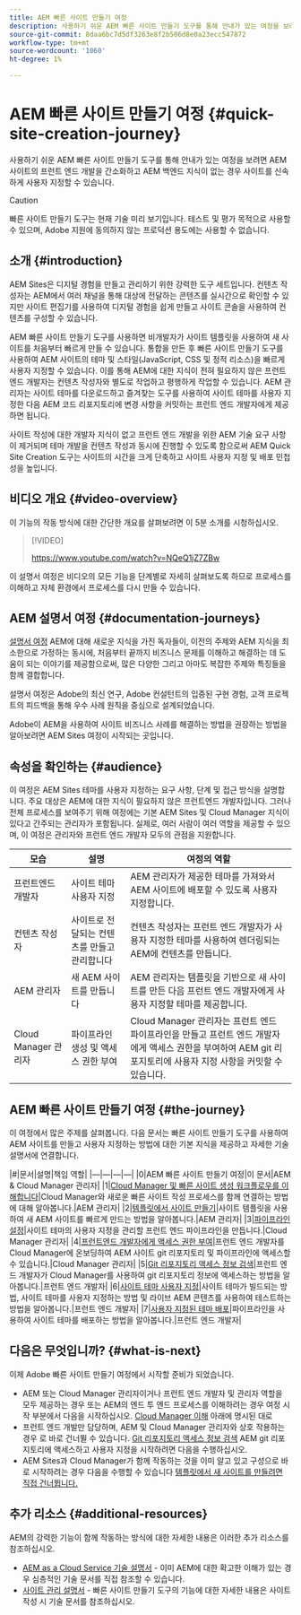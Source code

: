 ```yaml
---
title: AEM 빠른 사이트 만들기 여정
description: 사용하기 쉬운 AEM 빠른 사이트 만들기 도구를 통해 안내가 있는 여정을 보려면 AEM 사이트의 프런트 엔드 개발을 간소화하고 AEM 백엔드 지식이 없는 경우 사이트를 신속하게 사용자 지정할 수 있습니다.
source-git-commit: 8daa6bc7d5df3263e8f2b506d8e0a23ecc547872
workflow-type: tm+mt
source-wordcount: '1060'
ht-degree: 1%

---
```



# AEM 빠른 사이트 만들기 여정 {#quick-site-creation-journey}

사용하기 쉬운 AEM 빠른 사이트 만들기 도구를 통해 안내가 있는 여정을 보려면 AEM 사이트의 프런트 엔드 개발을 간소화하고 AEM 백엔드 지식이 없는 경우 사이트를 신속하게 사용자 지정할 수 있습니다.

>[!CAUTION]
>
>빠른 사이트 만들기 도구는 현재 기술 미리 보기입니다. 테스트 및 평가 목적으로 사용할 수 있으며, Adobe 지원에 동의하지 않는 프로덕션 용도에는 사용할 수 없습니다.

## 소개 {#introduction}

AEM Sites은 디지털 경험을 만들고 관리하기 위한 강력한 도구 세트입니다. 컨텐츠 작성자는 AEM에서 여러 채널을 통해 대상에 전달하는 콘텐츠를 실시간으로 확인할 수 있지만 사이트 편집기를 사용하여 디지털 경험을 쉽게 만들고 사이트 콘솔을 사용하여 컨텐츠를 구성할 수 있습니다.

AEM 빠른 사이트 만들기 도구를 사용하면 비개발자가 사이트 템플릿을 사용하여 새 사이트를 처음부터 빠르게 만들 수 있습니다. 통합을 만든 후 빠른 사이트 만들기 도구를 사용하여 AEM 사이트의 테마 및 스타일(JavaScript, CSS 및 정적 리소스)을 빠르게 사용자 지정할 수 있습니다. 이를 통해 AEM에 대한 지식이 전혀 필요하지 않은 프런트 엔드 개발자는 컨텐츠 작성자와 별도로 작업하고 평행하게 작업할 수 있습니다. AEM 관리자는 사이트 테마를 다운로드하고 즐겨찾는 도구를 사용하여 사이트 테마를 사용자 지정한 다음 AEM 코드 리포지토리에 변경 사항을 커밋하는 프런트 엔드 개발자에게 제공하면 됩니다.

사이트 작성에 대한 개발자 지식이 없고 프런트 엔드 개발을 위한 AEM 기술 요구 사항이 제거되며 테마 개발을 컨텐츠 작성과 동시에 진행할 수 있도록 함으로써 AEM Quick Site Creation 도구는 사이트의 시간을 크게 단축하고 사이트 사용자 지정 및 배포 민첩성을 높입니다.

## 비디오 개요 {#video-overview}

이 기능의 작동 방식에 대한 간단한 개요를 살펴보려면 이 5분 소개를 시청하십시오.

>[!VIDEO]
>
>https://www.youtube.com/watch?v=NQeQ1jZ7ZBw

이 설명서 여정은 비디오의 모든 기능을 단계별로 자세히 살펴보도록 하므로 프로세스를 이해하고 자체 환경에서 프로세스를 다시 만들 수 있습니다.

## AEM 설명서 여정 {#documentation-journeys}

[설명서 여정](/help/journey-documentation/home.md) AEM에 대해 새로운 지식을 가진 독자들이, 이전의 주제와 AEM 지식을 최소한으로 가정하는 동시에, 처음부터 끝까지 비즈니스 문제를 이해하고 해결하는 데 도움이 되는 이야기를 제공함으로써, 많은 다양한 그리고 아마도 복잡한 주제와 특징들을 함께 결합합니다.

설명서 여정은 Adobe의 최신 연구, Adobe 컨설턴트의 입증된 구현 경험, 고객 프로젝트의 피드백을 통해 우수 사례 원칙을 중심으로 설계되었습니다.

Adobe이 AEM을 사용하여 사이트 비즈니스 사례를 해결하는 방법을 권장하는 방법을 알아보려면 AEM Sites 여정이 시작되는 곳입니다.

## 속성을 확인하는 {#audience}

이 여정은 AEM Sites 테마를 사용자 지정하는 요구 사항, 단계 및 접근 방식을 설명합니다. 주요 대상은 AEM에 대한 지식이 필요하지 않은 프런트엔드 개발자입니다. 그러나 전체 프로세스를 보여주기 위해 여정에는 기본 AEM Sites 및 Cloud Manager 지식이 있다고 간주되는 관리자가 포함됩니다. 실제로, 여러 사람이 여러 역할을 제공할 수 있으며, 이 여정은 관리자와 프런트 엔드 개발자 모두의 관점을 지원합니다.

| 모습 | 설명 | 여정의 역할 |
|---|---|---|
| 프런트엔드 개발자 | 사이트 테마 사용자 지정 | AEM 관리자가 제공한 테마를 가져와서 AEM 사이트에 배포할 수 있도록 사용자 지정합니다. |
| 컨텐츠 작성자 | 사이트로 전달되는 컨텐츠를 만들고 관리합니다 | 컨텐츠 작성자는 프런트 엔드 개발자가 사용자 지정한 테마를 사용하여 렌더링되는 AEM에 컨텐츠를 만듭니다. |
| AEM 관리자 | 새 AEM 사이트를 만듭니다 | AEM 관리자는 템플릿을 기반으로 새 사이트를 만든 다음 프런트 엔드 개발자에게 사용자 지정할 테마를 제공합니다. |
| Cloud Manager 관리자 | 파이프라인 생성 및 액세스 권한 부여 | Cloud Manager 관리자는 프런트 엔드 파이프라인을 만들고 프런트 엔드 개발자에게 액세스 권한을 부여하여 AEM git 리포지토리에 사용자 지정 사항을 커밋할 수 있습니다. |

## AEM 빠른 사이트 만들기 여정 {#the-journey}

이 여정에서 많은 주제를 살펴봅니다. 다음 문서는 빠른 사이트 만들기 도구를 사용하여 AEM 사이트를 만들고 사용자 지정하는 방법에 대한 기본 지식을 제공하고 자세한 기술 설명서에 연결합니다.

|#|문서|설명|책임 역할| |—|—|—|—| |0|AEM 빠른 사이트 만들기 여정|이 문서|AEM &amp; Cloud Manager 관리자| |1|[Cloud Manager 및 빠른 사이트 생성 워크플로우를 이해합니다](cloud-manager.md)|Cloud Manager와 새로운 빠른 사이트 작성 프로세스를 함께 연결하는 방법에 대해 알아봅니다.|AEM 관리자| |2|[템플릿에서 사이트 만들기](create-site.md)|사이트 템플릿을 사용하여 새 AEM 사이트를 빠르게 만드는 방법을 알아봅니다.|AEM 관리자| |3|[파이프라인 설정](pipeline-setup.md)|사이트 테마의 사용자 지정을 관리할 프런트 엔드 파이프라인을 만듭니다.|Cloud Manager 관리자| |4|[프런트엔드 개발자에게 액세스 권한 부여](grant-access.md)|프런트 엔드 개발자를 Cloud Manager에 온보딩하여 AEM 사이트 git 리포지토리 및 파이프라인에 액세스할 수 있습니다.|Cloud Manager 관리자| |5|[Git 리포지토리 액세스 정보 검색](retrieve-access.md)|프런트 엔드 개발자가 Cloud Manager를 사용하여 git 리포지토리 정보에 액세스하는 방법을 알아봅니다.|프런트 엔드 개발자| |6|[사이트 테마 사용자 지정](customize-theme.md)|사이트 테마가 빌드되는 방법, 사이트 테마를 사용자 지정하는 방법 및 라이브 AEM 콘텐츠를 사용하여 테스트하는 방법을 알아봅니다.|프런트 엔드 개발자| |7|[사용자 지정된 테마 배포](deploy-theme.md)|파이프라인을 사용하여 사이트 테마를 배포하는 방법을 알아봅니다.|프런트 엔드 개발자|

## 다음은 무엇입니까? {#what-is-next}

이제 Adobe 빠른 사이트 만들기 여정에서 시작할 준비가 되었습니다.

* AEM 또는 Cloud Manager 관리자이거나 프런트 엔드 개발자 및 관리자 역할을 모두 제공하는 경우 또는 AEM의 엔드 투 엔드 프로세스를 이해하려는 경우 여정 시작 부분에서 다음을 시작하십시오. [Cloud Manager 이해](cloud-manager.md) 아래에 명시된 대로
* 프런트 엔드 개발만 담당하며, AEM 및 Cloud Manager 관리자와 상호 작용하는 경우 로 바로 건너뛸 수 있습니다. [Git 리포지토리 액세스 정보 검색](retrieve-access.md) AEM git 리포지토리에 액세스하고 사용자 지정을 시작하려면 다음을 수행하십시오.
* AEM Sites과 Cloud Manager가 함께 작동하는 것을 이미 알고 있고 구성으로 바로 시작하려는 경우 다음을 수행할 수 있습니다 [템플릿에서 새 사이트를 만들려면 직접 건너뜁니다.](create-site.md)

## 추가 리소스 {#additional-resources}

AEM의 강력한 기능이 함께 작동하는 방식에 대한 자세한 내용은 이러한 추가 리소스를 참조하십시오.

* [AEM as a Cloud Service 기술 설명서](https://experienceleague.adobe.com/docs/experience-manager-cloud-service.html) - 이미 AEM에 대한 확고한 이해가 있는 경우 심층적인 기술 문서를 직접 참조할 수 있습니다.
* [사이트 관리 설명서](/help/sites-cloud/administering/site-creation/create-site.md) - 빠른 사이트 만들기 도구의 기능에 대한 자세한 내용은 사이트 작성 시 기술 문서를 참조하십시오.
